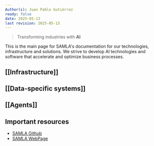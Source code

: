 ```yaml
---
Author(s): Juan Pablo Gutiérrez
ready: false
date: 2025-05-13
last revision: 2025-05-13
---
```

> Transforming industries with **AI**

This is the main page for SAMLA's documentation for our technologies, infrastructure and solutions. We strive to develop AI technologies and software that accelerate and optimize business processes.  
## [[Infrastructure]]
## [[Data-specific systems]]
## [[Agents]]
## Important resources
- [SAMLA Github](https://github.com/SAMLA-io/)
- [SAMLA WebPage](https://mysamla.com)

